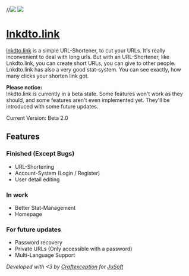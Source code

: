 //<img src="https://i.imgur.com/GBwMxHG.png">
<img src="https://i.imgur.com/yZxAwMG.gif">

# [lnkdto.link](https://lnkdto.link)

[lnkdto.link](https://lnkdto.link) is a simple URL-Shortener, to cut your URLs. It's really inconvenient to deal with long urls. But with an URL-Shortener, like Lnkdto.link, you can create short URLs, you can give to other people. Lnkdto.link has also a very good stat-system. You can see exactly, how many clicks your shorten link got.

**Please notice:**<br>
lnkdto.link is currently in a beta state. 
Some features won't work as they should, and some features aren't even implemented yet. 
They'll be introduced with some future updates.

Current Version: Beta 2.0

## Features

### Finished (Except Bugs)
 - URL-Shortening
 - Account-System (Login / Register)
 - User detail editing

### In work
 - Better Stat-Management
 - Homepage

### For future updates
 - Password recovery
 - Private URLs (Only accessible with a password)
 - Multi-Language Support

_Developed with <3 by <a href="https://github.com/CraftException">Craftexception</a> for <a href="https://jusoft.dev">JuSoft</a>_
